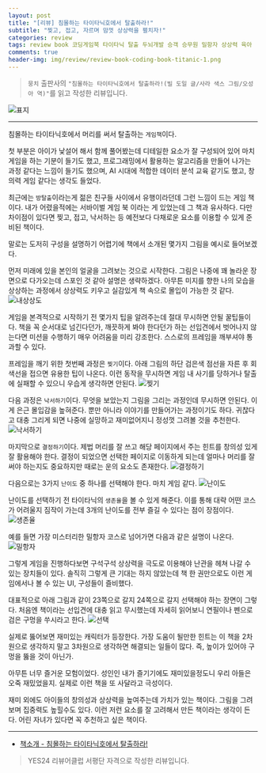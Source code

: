 ```yaml
---  
layout: post  
title: "[리뷰] 침몰하는 타이타닉호에서 탈출하라!"  
subtitle: "찢고, 접고, 자르며 맘껏 상상력을 펼치자!"  
categories: review  
tags: review book 코딩게임북 타이타닉 탈출 두뇌개발 승객 승무원 밀항자 상상력 육아    
comments: true  
header-img: img/review/review-book-coding-book-titanic-1.png
---  
```

  
> `뭉치` 출판사의 `"침몰하는 타이타닉호에서 탈출하라!(빌 도일 글/사라 색스 그림/오성아 역)"`를 읽고 작성한 리뷰입니다.  

![표지](https://theorydb.github.io/assets/img/review/review-book-coding-book-titanic-1.png)  

---

침몰하는 타이타닉호에서 머리를 써서 탈출하는 `게임책`이다. 

첫 부분은 아이가 낯설어 해서 함께 풀어봤는데 디테일한 요소가 잘 구성되어 있어 마치 게임을 하는 기분이 들기도 했고, 프로그래밍에서 활용하는 알고리즘을 만들어 나가는 과정 같다는 느낌이 들기도 했으며, AI 시대에 적합한 데이터 분석 교육 같기도 했고, 창의력 게임 같다는 생각도 들었다.  

최근에는 `방탈출`이라는게 젊은 친구들 사이에서 유행이라던데 그런 느낌이 드는 게임 책이다. 내가 어렸을적에는 서바이벌 게임 북 이라는 게 있었는데 그 책과 유사하다. 다만 차이점이 있다면 찢고, 접고, 낙서하는 등 예전보다 다채로운 요소를 이용할 수 있게 준비된 책이다.

말로는 도저히 구성을 설명하기 어렵기에 책에서 소개된 몇가지 그림을 예시로 들어보겠다. 

먼저 미래에 있을 본인의 얼굴을 그려보는 것으로 시작한다. 그림은 나중에 꽤 놀라운 장면으로 다가오는데 스포인 것 같아 설명은 생략하겠다. 아무튼 미지를 향한 나의 모습을 상상하는 과정에서 상상력도 키우고 실감있게 책 속으로 몰입이 가능한 것 같다.
![내상상도](https://theorydb.github.io/assets/img/review/review-book-coding-book-titanic-5.png)  

게임을 본격적으로 시작하기 전 몇가지 팁을 알려주는데 절대 무시하면 안될 꿀팁들이다. 책을 꼭 순서대로 넘긴다던가, 깨끗하게 봐야 한다던가 하는 선입견에서 벗어나지 않는다면 미션을 수행하기 매우 어려움을 미리 강조한다. 스스로의 프레임을 깨부셔야 통과할 수 있다.

프레임을 깨기 위한 첫번째 과정은 `찢기`이다. 아래 그림의 하단 검은색 점선을 자른 후 회색선을 접으면 유용한 팁이 나온다. 이런 동작을 무시하면 게임 내 사기를 당하거나 탈출에 실패할 수 있으니 우습게 생각하면 안된다.
![찢기](https://theorydb.github.io/assets/img/review/review-book-coding-book-titanic-2.png)  

다음 과정은 `낙서하기`이다. 무엇을 보았는지 그림을 그리는 과정인데 무시하면 안된다. 이게 은근 몰입감을 높혀준다. 뿐만 아니라 이야기를 만들어가는 과정이기도 하다. 귀찮다고 대충 그리게 되면 나중에 실망하고 재미없어지니 정성껏 그려볼 것을 추천한다.
![낙서하기](https://theorydb.github.io/assets/img/review/review-book-coding-book-titanic-3.png) 

마지막으로 `결정하기`이다. 제법 머리를 잘 쓰고 해당 페이지에서 주는 힌트를 창의성 있게 잘 활용해야 한다. 결정이 되었으면 선택한 페이지로 이동하게 되는데 얼마나 머리를 잘 써야 하는지도 중요하지만 때로는 운의 요소도 존재한다. 
![결정하기](https://theorydb.github.io/assets/img/review/review-book-coding-book-titanic-4.png) 

다음으로는 3가지 `난이도` 중 하나를 선택해야 한다. 마치 게임 같다.
![난이도](https://theorydb.github.io/assets/img/review/review-book-coding-book-titanic-6.png) 

난이도를 선택하기 전 타이타닉의 `생존율`을 볼 수 있게 해준다. 이를 통해 대략 어떤 코스가 어려울지 짐작이 가는데 3개의 난이도를 전부 즐길 수 있다는 점이 장점이다. 
![생존율](https://theorydb.github.io/assets/img/review/review-book-coding-book-titanic-7.png) 

예를 들면 가장 미스터리한 밀항자 코스로 넘어가면 다음과 같은 설명이 나온다.
![밀항자](https://theorydb.github.io/assets/img/review/review-book-coding-book-titanic-8.png) 

그렇게 게임을 진행하다보면 구석구석 상상력을 극도로 이용해야 난관을 헤쳐 나갈 수 있는 장치들이 있다. 솔직히 그렇게 큰 기대는 하지 않았는데 책 한 권만으로도 이런 게임에서나 볼 수 있는 UI, 구성들이 즐비했다. 

대표적으로 아래 그림과 같이 23쪽으로 갈지 24쪽으로 갈지 선택해야 하는 장면이 그렇다. 처음엔 책이라는 선입견에 대충 읽고 무시했는데 자세히 읽어보니 연필이나 펜으로 검은 구멍을 쑤시라고 한다.
![선택](https://theorydb.github.io/assets/img/review/review-book-coding-book-titanic-9.png) 

실제로 뚫어보면 재미있는 캐릭터가 등장한다. 가장 도움이 될만한 힌트는 이 책을 2차원으로 생각하지 말고 3차원으로 생각하면 해결되는 일들이 많다. 즉, 높이가 있어야 구멍을 뚫을 것이 아닌가.

아무튼 너무 즐거운 모험이었다. 성인인 내가 즐기기에도 재미있을정도니 우리 아들은 오죽 재밌었을지. 실제로 이런 책을 또 사달라고 극성이다.

재미 외에도 아이들의 창의성과 상상력을 높여주는데 가치가 있는 책이다. 그림을 그려보며 집중력도 높힐수도 있다. 이런 저런 요소를 잘 고려해서 만든 책이라는 생각이 든다. 어린 자녀가 있다면 꼭 추천하고 싶은 책이다.

---

* [책소개 - 침몰하는 타이타닉호에서 탈출하라!](http://www.yes24.com/Product/Goods/102643271)

> YES24 리뷰어클럽 서평단 자격으로 작성한 리뷰입니다.